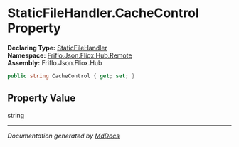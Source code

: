 ﻿<!--  
  <auto-generated>   
    The contents of this file were generated by a tool.  
    Changes to this file may be list if the file is regenerated  
  </auto-generated>   
-->

# StaticFileHandler.CacheControl Property

**Declaring Type:** [StaticFileHandler](../index.md)  
**Namespace:** [Friflo.Json.Fliox.Hub.Remote](../../index.md)  
**Assembly:** Friflo.Json.Fliox.Hub

```csharp
public string CacheControl { get; set; }
```

## Property Value

string

___

*Documentation generated by [MdDocs](https://github.com/ap0llo/mddocs)*
